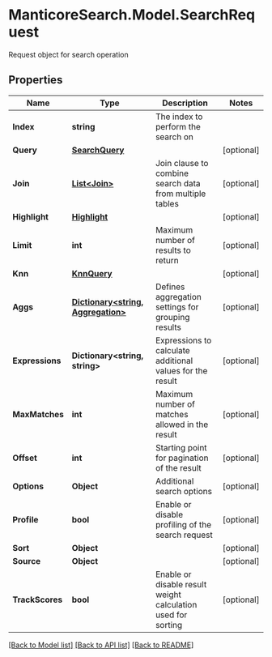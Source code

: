 # ManticoreSearch.Model.SearchRequest
Request object for search operation

## Properties

Name | Type | Description | Notes
------------ | ------------- | ------------- | -------------
**Index** | **string** | The index to perform the search on | 
**Query** | [**SearchQuery**](SearchQuery.md) |  | [optional] 
**Join** | [**List&lt;Join&gt;**](Join.md) | Join clause to combine search data from multiple tables | [optional] 
**Highlight** | [**Highlight**](Highlight.md) |  | [optional] 
**Limit** | **int** | Maximum number of results to return | [optional] 
**Knn** | [**KnnQuery**](KnnQuery.md) |  | [optional] 
**Aggs** | [**Dictionary&lt;string, Aggregation&gt;**](Aggregation.md) | Defines aggregation settings for grouping results | [optional] 
**Expressions** | **Dictionary&lt;string, string&gt;** | Expressions to calculate additional values for the result | [optional] 
**MaxMatches** | **int** | Maximum number of matches allowed in the result | [optional] 
**Offset** | **int** | Starting point for pagination of the result | [optional] 
**Options** | **Object** | Additional search options | [optional] 
**Profile** | **bool** | Enable or disable profiling of the search request | [optional] 
**Sort** | **Object** |  | [optional] 
**Source** | **Object** |  | [optional] 
**TrackScores** | **bool** | Enable or disable result weight calculation used for sorting | [optional] 

[[Back to Model list]](../README.md#documentation-for-models) [[Back to API list]](../README.md#documentation-for-api-endpoints) [[Back to README]](../README.md)

